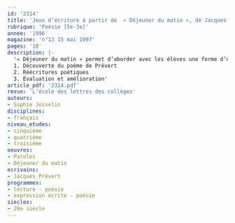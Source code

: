 ```yaml
---
id: '2314'
title: 'Jeux d’écriture à partir de  « Déjeuner du matin », de Jacques Prévert. Séquence'
rubrique: 'Poésie [5e-3e]'
annee: '1996'
magazine: 'n°13 15 mai 1997'
pages: '18'
description: |-
  '« Déjeuner du matin » permet d’aborder avec les élèves une forme d’écriture poétique dont l’intérêt peut facilement leur échapper. Ce poème se caractérise par une extrême économie de moyens, la réalité à laquelle il se réfère semble d’une grande banalité. Grâce à son analyse et à des travaux d’écriture, on fera ressortir cette poétique de l’implicite, pour sensibiliser les élèves à l’originalité et à la force suggestive du texte.
  1. Découverte du poème de Prévert
  2. Réécritures poétiques
  3. Évaluation et amélioration'
article_pdf: '2314.pdf'
revue: 'L’école des lettres des collèges'
auteurs:
- Sophie Josselin
disciplines:
- français
niveau_etudes:
- cinquième
- quatrième
- troisième
oeuvres:
- Paroles
- Déjeuner du matin
ecrivains:
- Jacques Prévert
programmes:
- lecture - poésie
- expression écrite - poésie
siecles:
- 20e siècle
---
```

